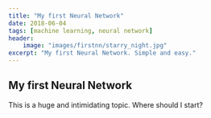 ```yaml
---
title: "My first Neural Network"
date: 2018-06-04
tags: [machine learning, neural network]
header:
    image: "images/firstnn/starry_night.jpg"
excerpt: "My first Neural Network. Simple and easy."
---
```



## My first Neural Network

This is a huge and intimidating topic. Where should I start?
